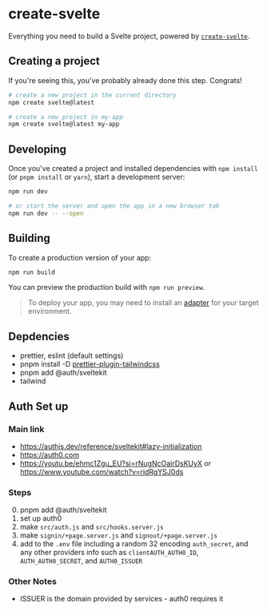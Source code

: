 # create-svelte

Everything you need to build a Svelte project, powered by [`create-svelte`](https://github.com/sveltejs/kit/tree/main/packages/create-svelte).

## Creating a project

If you're seeing this, you've probably already done this step. Congrats!

```bash
# create a new project in the current directory
npm create svelte@latest

# create a new project in my-app
npm create svelte@latest my-app
```

## Developing

Once you've created a project and installed dependencies with `npm install` (or `pnpm install` or `yarn`), start a development server:

```bash
npm run dev

# or start the server and open the app in a new browser tab
npm run dev -- --open
```

## Building

To create a production version of your app:

```bash
npm run build
```

You can preview the production build with `npm run preview`.

> To deploy your app, you may need to install an [adapter](https://kit.svelte.dev/docs/adapters) for your target environment.

## Depdencies

- prettier, eslint (default settings)
- pnpm install -D [prettier-plugin-tailwindcss](https://tailwindcss.com/blog/automatic-class-sorting-with-prettier)
- pnpm add @auth/sveltekit
- tailwind

## Auth Set up

### Main link

- https://authjs.dev/reference/sveltekit#lazy-initialization
- https://auth0.com
- https://youtu.be/ehmc1Zgu_EU?si=rNugNcOairDsKUyX or https://www.youtube.com/watch?v=ridRgYSJ0ds

### Steps

0. pnpm add @auth/sveltekit
1. set up auth0
2. make `src/auth.js` and `src/hooks.server.js`
3. make `signin/+page.server.js` and `signout/+page.server.js`
4. add to the `.env` file including a random 32 encoding `auth_secret`, and any other providers info such as `clientAUTH_AUTH0_ID`, `AUTH_AUTH0_SECRET`, and `AUTH0_ISSUER`

### Other Notes

- ISSUER is the domain provided by services - auth0 requires it
